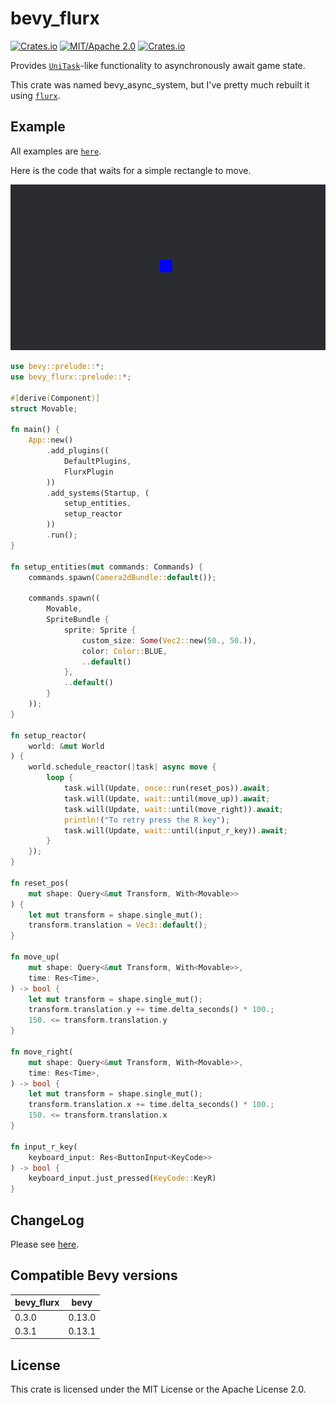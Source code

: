 # bevy_flurx

[![Crates.io](https://img.shields.io/crates/v/bevy_flurx.svg)](https://crates.io/crates/bevy_flurx)
[![MIT/Apache 2.0](https://img.shields.io/badge/license-MIT%2FApache-blue.svg)](https://github.com/not-elm/bevy_flurx#license)
[![Crates.io](https://img.shields.io/crates/d/bevy_flurx.svg)](https://crates.io/crates/bevy_flurx)

Provides [`UniTask`](https://github.com/Cysharp/UniTask)-like functionality to asynchronously await game
state.

This crate was named bevy_async_system, but I've pretty much rebuilt it using [`flurx`](https://github.com/not-elm/flurx).

## Example

All examples are [`here`](./examples).

Here is the code that waits for a simple rectangle to move.

![move_shape](examples/gui/move_shape.gif)

```rust
use bevy::prelude::*;
use bevy_flurx::prelude::*;

#[derive(Component)]
struct Movable;

fn main() {
    App::new()
        .add_plugins((
            DefaultPlugins,
            FlurxPlugin
        ))
        .add_systems(Startup, (
            setup_entities,
            setup_reactor
        ))
        .run();
}

fn setup_entities(mut commands: Commands) {
    commands.spawn(Camera2dBundle::default());

    commands.spawn((
        Movable,
        SpriteBundle {
            sprite: Sprite {
                custom_size: Some(Vec2::new(50., 50.)),
                color: Color::BLUE,
                ..default()
            },
            ..default()
        }
    ));
}

fn setup_reactor(
    world: &mut World
) {
    world.schedule_reactor(|task| async move {
        loop {
            task.will(Update, once::run(reset_pos)).await;
            task.will(Update, wait::until(move_up)).await;
            task.will(Update, wait::until(move_right)).await;
            println!("To retry press the R key");
            task.will(Update, wait::until(input_r_key)).await;
        }
    });
}

fn reset_pos(
    mut shape: Query<&mut Transform, With<Movable>>
) {
    let mut transform = shape.single_mut();
    transform.translation = Vec3::default();
}

fn move_up(
    mut shape: Query<&mut Transform, With<Movable>>,
    time: Res<Time>,
) -> bool {
    let mut transform = shape.single_mut();
    transform.translation.y += time.delta_seconds() * 100.;
    150. <= transform.translation.y
}

fn move_right(
    mut shape: Query<&mut Transform, With<Movable>>,
    time: Res<Time>,
) -> bool {
    let mut transform = shape.single_mut();
    transform.translation.x += time.delta_seconds() * 100.;
    150. <= transform.translation.x
}

fn input_r_key(
    keyboard_input: Res<ButtonInput<KeyCode>>
) -> bool {
    keyboard_input.just_pressed(KeyCode::KeyR)
}
```

## ChangeLog

Please see [here](https://github.com/not-elm/bevy_flurx/blob/main/CHANGELOG.md).

## Compatible Bevy versions

| bevy_flurx | bevy   |
|------------|--------|
| 0.3.0      | 0.13.0 |
| 0.3.1      | 0.13.1 |

## License

This crate is licensed under the MIT License or the Apache License 2.0.

